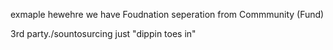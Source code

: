 exmaple hewehre we have Foudnation seperation from Commmunity (Fund)

3rd party./sountosurcing just "dippin toes in" 
